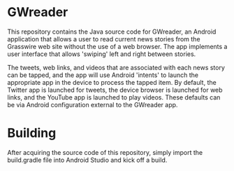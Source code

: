 # GWreader
 
This repository contains the Java source code for GWreader, an Android application that allows a user to read current news stories from the Grasswire web site without the use of a web browser.  The app implements a user interface that allows 'swiping' left and right between stories.

The tweets, web links, and videos that are associated with each news story can be tapped, and the app will use Android 'intents' to launch the appropriate app in the device to process the tapped item.  By default, the Twitter app is launched for tweets, the device browser is launched for web links, and the YouTube app is launched to play videos.  These defaults can be via Android configuration external to the GWreader app.

# Building #

After acquiring the source code of this repository, simply import the build.gradle file into Android Studio and kick off a build.
